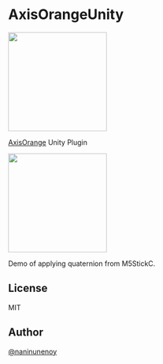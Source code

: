AxisOrangeUnity
===

<img src="https://github.com/naninunenoy/AxisOrange/blob/doc/doc/logo.png?raw=true" width="200" />

[AxisOrange](https://github.com/naninunenoy/AxisOrange) Unity Plugin

<img src="https://github.com/naninunenoy/AxisOrange/blob/doc/doc/demo.gif?raw=true" width="200" />

Demo of applying quaternion from M5StickC.

## License
MIT

## Author
[@naninunenoy](https://github.com/naninunenoy)
